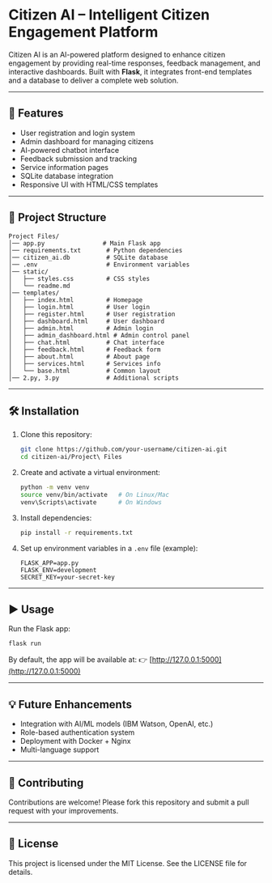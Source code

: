 # Citizen AI – Intelligent Citizen Engagement Platform

Citizen AI is an AI-powered platform designed to enhance citizen engagement by providing real-time responses, feedback management, and interactive dashboards. Built with **Flask**, it integrates front-end templates and a database to deliver a complete web solution.

---

## 🚀 Features

* User registration and login system
* Admin dashboard for managing citizens
* AI-powered chatbot interface
* Feedback submission and tracking
* Service information pages
* SQLite database integration
* Responsive UI with HTML/CSS templates

---

## 📂 Project Structure

```
Project Files/
│── app.py                # Main Flask app
│── requirements.txt       # Python dependencies
│── citizen_ai.db          # SQLite database
│── .env                   # Environment variables
│── static/
│   ├── styles.css         # CSS styles
│   └── readme.md
│── templates/
│   ├── index.html         # Homepage
│   ├── login.html         # User login
│   ├── register.html      # User registration
│   ├── dashboard.html     # User dashboard
│   ├── admin.html         # Admin login
│   ├── admin_dashboard.html # Admin control panel
│   ├── chat.html          # Chat interface
│   ├── feedback.html      # Feedback form
│   ├── about.html         # About page
│   ├── services.html      # Services info
│   └── base.html          # Common layout
│── 2.py, 3.py             # Additional scripts
```

---

## 🛠️ Installation

1. Clone this repository:

   ```bash
   git clone https://github.com/your-username/citizen-ai.git
   cd citizen-ai/Project\ Files
   ```

2. Create and activate a virtual environment:

   ```bash
   python -m venv venv
   source venv/bin/activate   # On Linux/Mac
   venv\Scripts\activate      # On Windows
   ```

3. Install dependencies:

   ```bash
   pip install -r requirements.txt
   ```

4. Set up environment variables in a `.env` file (example):

   ```
   FLASK_APP=app.py
   FLASK_ENV=development
   SECRET_KEY=your-secret-key
   ```

---

## ▶️ Usage

Run the Flask app:

```bash
flask run
```

By default, the app will be available at:
👉 [http://127.0.0.1:5000](http://127.0.0.1:5000)

---

## 💡 Future Enhancements

* Integration with AI/ML models (IBM Watson, OpenAI, etc.)
* Role-based authentication system
* Deployment with Docker + Nginx
* Multi-language support

---

## 🤝 Contributing

Contributions are welcome! Please fork this repository and submit a pull request with your improvements.

---

## 📜 License

This project is licensed under the MIT License. See the LICENSE file for details.
